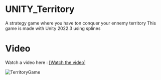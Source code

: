 # UNITY_Territory
A strategy game where you have ton conquer your ennemy territory
This game is made with Unity 2022.3 using splines


# Video

Watch a video here :
[[Watch the video]](https://youtu.be/-Cq3wmQf_Rg)


![TerritoryGame](https://github.com/NicolasValette/UNITY_Territory/assets/88431570/13949e9e-842b-4a03-b9d9-5bd8d1ffc57f)
